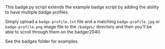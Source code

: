 This badge.py script extends the example badge script by adding the ability to have multiple badge profiles.

Simply upload a `badge-profile.txt` file and a matching `badge-profile.jpg` or `badge-profile.png` image file to the `/badges/` directory and then you'll be able to scroll through them on the badger2040.

See the badges folder for examples.
